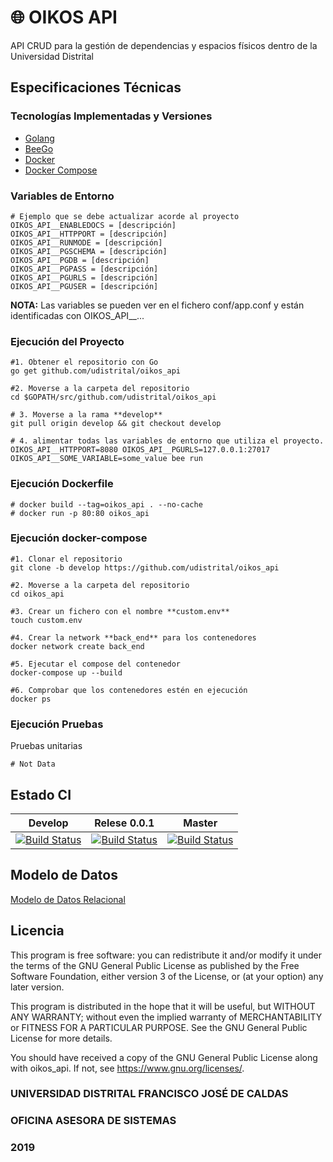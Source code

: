 # :globe_with_meridians: OIKOS API

API CRUD para la gestión de dependencias y espacios físicos dentro de la Universidad Distrital

## Especificaciones Técnicas

### Tecnologías Implementadas y Versiones
* [Golang](https://github.com/udistrital/introduccion_oas/blob/master/instalacion_de_herramientas/golang.md)
* [BeeGo](https://github.com/udistrital/introduccion_oas/blob/master/instalacion_de_herramientas/beego.md)
* [Docker](https://docs.docker.com/engine/install/ubuntu/)
* [Docker Compose](https://docs.docker.com/compose/)

### Variables de Entorno
```shell
# Ejemplo que se debe actualizar acorde al proyecto
OIKOS_API__ENABLEDOCS = [descripción]
OIKOS_API__HTTPPORT = [descripción]
OIKOS_API__RUNMODE = [descripción]
OIKOS_API__PGSCHEMA = [descripción]
OIKOS_API__PGDB = [descripción]
OIKOS_API__PGPASS = [descripción]
OIKOS_API__PGURLS = [descripción]
OIKOS_API__PGUSER = [descripción]
```
**NOTA:** Las variables se pueden ver en el fichero conf/app.conf y están identificadas con OIKOS_API__...

### Ejecución del Proyecto
```shell
#1. Obtener el repositorio con Go
go get github.com/udistrital/oikos_api

#2. Moverse a la carpeta del repositorio
cd $GOPATH/src/github.com/udistrital/oikos_api

# 3. Moverse a la rama **develop**
git pull origin develop && git checkout develop

# 4. alimentar todas las variables de entorno que utiliza el proyecto.
OIKOS_API__HTTPPORT=8080 OIKOS_API__PGURLS=127.0.0.1:27017 OIKOS_API__SOME_VARIABLE=some_value bee run
```

### Ejecución Dockerfile
```shell
# docker build --tag=oikos_api . --no-cache
# docker run -p 80:80 oikos_api
```

### Ejecución docker-compose
```shell
#1. Clonar el repositorio
git clone -b develop https://github.com/udistrital/oikos_api

#2. Moverse a la carpeta del repositorio
cd oikos_api

#3. Crear un fichero con el nombre **custom.env**
touch custom.env

#4. Crear la network **back_end** para los contenedores
docker network create back_end

#5. Ejecutar el compose del contenedor
docker-compose up --build

#6. Comprobar que los contenedores estén en ejecución
docker ps
```
### Ejecución Pruebas

Pruebas unitarias
```shell
# Not Data
```
## Estado CI

| Develop | Relese 0.0.1 | Master |
| -- | -- | -- |
| [![Build Status](https://hubci.portaloas.udistrital.edu.co/api/badges/udistrital/oikos_api/status.svg?ref=refs/heads/develop)](https://hubci.portaloas.udistrital.edu.co/udistrital/oikos_api) | [![Build Status](https://hubci.portaloas.udistrital.edu.co/api/badges/udistrital/oikos_api/status.svg?ref=refs/heads/release/0.0.1)](https://hubci.portaloas.udistrital.edu.co/udistrital/oikos_api) | [![Build Status](https://hubci.portaloas.udistrital.edu.co/api/badges/udistrital/oikos_api/status.svg)](https://hubci.portaloas.udistrital.edu.co/udistrital/oikos_api) |


## Modelo de Datos
[Modelo de Datos Relacional](/sql/esquema_oikos_v3.png)

## Licencia

This program is free software: you can redistribute it and/or modify it under the terms of the GNU General Public License as published by the Free Software Foundation, either version 3 of the License, or (at your option) any later version.

This program is distributed in the hope that it will be useful, but WITHOUT ANY WARRANTY; without even the implied warranty of MERCHANTABILITY or FITNESS FOR A PARTICULAR PURPOSE. See the GNU General Public License for more details.

You should have received a copy of the GNU General Public License along with oikos_api. If not, see https://www.gnu.org/licenses/.

### UNIVERSIDAD DISTRITAL FRANCISCO JOSÉ DE CALDAS
### OFICINA ASESORA DE SISTEMAS
### 2019
